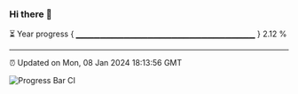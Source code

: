 ### Hi there 👋

⏳ Year progress { ▁▁▁▁▁▁▁▁▁▁▁▁▁▁▁▁▁▁▁▁▁▁▁▁▁▁▁▁▁▁ } 2.12 %

---

⏰ Updated on Mon, 08 Jan 2024 18:13:56 GMT

![Progress Bar CI](https://github.com/liununu/liununu/workflows/Progress%20Bar%20CI/badge.svg)
